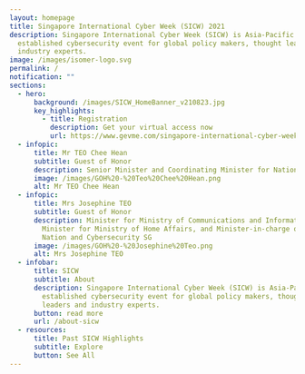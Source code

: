 ```yaml
---
layout: homepage
title: Singapore International Cyber Week (SICW) 2021
description: Singapore International Cyber Week (SICW) is Asia-Pacific’s most
  established cybersecurity event for global policy makers, thought leaders and
  industry experts.
image: /images/isomer-logo.svg
permalink: /
notification: ""
sections:
  - hero:
      background: /images/SICW_HomeBanner_v210823.jpg
      key_highlights:
        - title: Registration
          description: Get your virtual access now
          url: https://www.gevme.com/singapore-international-cyber-week-2021
  - infopic:
      title: Mr TEO Chee Hean
      subtitle: Guest of Honor
      description: Senior Minister and Coordinating Minister for National Security
      image: /images/GOH%20-%20Teo%20Chee%20Hean.png
      alt: Mr TEO Chee Hean
  - infopic:
      title: Mrs Josephine TEO
      subtitle: Guest of Honor
      description: Minister for Ministry of Communications and Information, 2nd
        Minister for Ministry of Home Affairs, and Minister-in-charge of Smart
        Nation and Cybersecurity SG
      image: /images/GOH%20-%20Josephine%20Teo.png
      alt: Mrs Josephine TEO
  - infobar:
      title: SICW
      subtitle: About
      description: Singapore International Cyber Week (SICW) is Asia-Pacific’s most
        established cybersecurity event for global policy makers, thought
        leaders and industry experts.
      button: read more
      url: /about-sicw
  - resources:
      title: Past SICW Highlights
      subtitle: Explore
      button: See All
---
```

